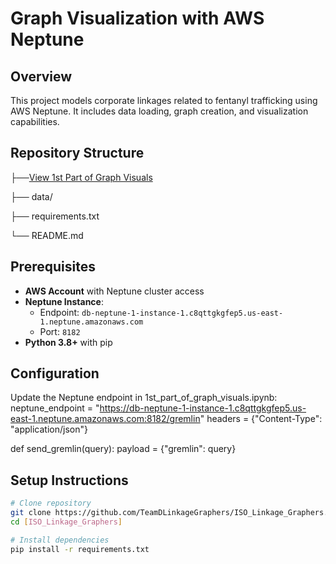 # Graph Visualization with AWS Neptune

## Overview
This project models corporate linkages related to fentanyl trafficking using AWS Neptune. It includes data loading, graph creation, and visualization capabilities.

## Repository Structure
├──[View 1st Part of Graph Visuals](https://nbviewer.org/github/TeamDLinkageGraphers/ISO_Linkage_Graphers/blob/d92742aae5fc281ee4e8aed9923ec7693eb57474/1st%20part%20of%20the%20graph%20visuals.ipynb)


├── data/

├── requirements.txt

└── README.md


## Prerequisites
- **AWS Account** with Neptune cluster access
- **Neptune Instance**:
  - Endpoint: `db-neptune-1-instance-1.c8qttgkgfep5.us-east-1.neptune.amazonaws.com`
  - Port: `8182`
- **Python 3.8+** with pip

## Configuration

Update the Neptune endpoint in 1st_part_of_graph_visuals.ipynb:
neptune_endpoint = "https://db-neptune-1-instance-1.c8qttgkgfep5.us-east-1.neptune.amazonaws.com:8182/gremlin"
headers = {"Content-Type": "application/json"}

def send_gremlin(query):
    payload = {"gremlin": query}

## Setup Instructions
```bash
# Clone repository
git clone https://github.com/TeamDLinkageGraphers/ISO_Linkage_Graphers.git
cd [ISO_Linkage_Graphers]

# Install dependencies
pip install -r requirements.txt





